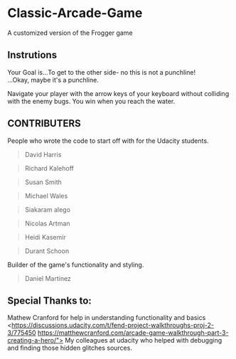 # Classic-Arcade-Game #
A customized version of the Frogger game

Instrutions
------------
Your Goal is...To get to the other side- no this is not a punchline!  
...Okay, maybe it's a punchline.

Navigate your player with the arrow keys of your keyboard without colliding with the enemy bugs.
You win when you reach the water.

CONTRIBUTERS
------------
People who wrote the code to start off with for the Udacity students.

>David Harris

>Richard Kalehoff

>Susan Smith

>Michael Wales

>Siakaram alego

>Nicolas Artman

>Heidi Kasemir

>Durant Schoon

Builder of the game's functionality and styling.

>Daniel Martinez

**Special Thanks to:**
----------------------
Mathew Cranford for help in understanding functionality and basics
<https://discussions.udacity.com/t/fend-project-walkthroughs-proj-2-3/775450
https://matthewcranford.com/arcade-game-walkthrough-part-3-creating-a-hero/">
My colleagues at udacity who helped with debugging and finding those hidden glitches sources.
